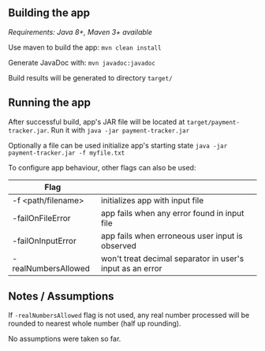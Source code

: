 ## Building the app

_Requirements: Java 8+, Maven 3+ available_ 

Use maven to build the app:
`mvn clean install`

Generate JavaDoc with: `mvn javadoc:javadoc`

Build results will be generated to directory `target/`


## Running the app
After successful build, app's JAR file will be located at `target/payment-tracker.jar`. Run it with `java -jar payment-tracker.jar`

Optionally a file can be used initialize app's starting state `java -jar payment-tracker.jar -f myfile.txt`

To configure app behaviour, other flags can also be used:

| Flag                  |                                                           |
| -------------         | -------------                                             |
| -f <path/filename>    | initializes app with input file                           |
| -failOnFileError      | app fails when any error found in input file              |
| -failOnInputError     | app fails when erroneous user input is observed           |
| -realNumbersAllowed   | won't treat decimal separator in user's input as an error |

## Notes / Assumptions
If `-realNumbersAllowed` flag is not used, any real number processed will be rounded to nearest whole number (half up rounding).

No assumptions were taken so far.





